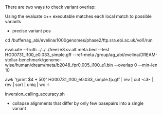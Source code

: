 There are two ways to check variant overlap:

Using the evaluate c++ executable matches each local match to possible variants
+ precise variant pos

cd /buffer/ag_abi/evelina/1000genomes/phase2/ftp.sra.ebi.ac.uk/vol1/run

evaluate --truth ../../../freeze3.sv.alt.meta.bed --test HG00731_l100_e0.033_simple.gff --ref-meta /group/ag_abi/evelina/DREAM-stellar-benchmark/genome-wise/human/dream/meta/b2048_fpr0.005_l100_e1.bin --overlap 0 --min-len 10

awk '{print $4 + 50}' HG00731_l100_e0.033_simple.fp.gff | rev | cut -c3- | rev | sort | uniq | wc -l

inversion_calling_accuracy.sh 
+ collapse alignments that differ by only few basepairs into a single variant
